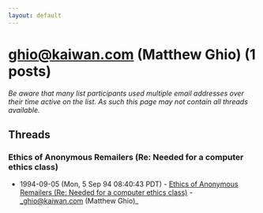 ```yaml
---
layout: default
---
```


# ghio@kaiwan.com (Matthew Ghio) (1 posts)

_Be aware that many list participants used multiple email addresses over their time active on the list. As such this page may not contain all threads available._

## Threads

### Ethics of Anonymous Remailers (Re: Needed for a computer ethics class)
+ 1994-09-05 (Mon, 5 Sep 94 08:40:43 PDT) - [Ethics of Anonymous Remailers (Re: Needed for a computer ethics class)](/archive/1994/09/2a66b7df88524405c9b93ba189861d6c8207273e4e848f71816ef5aa43d980e3) - _ghio@kaiwan.com (Matthew Ghio)_

